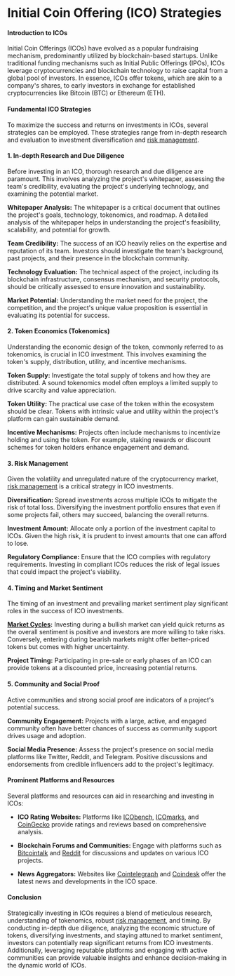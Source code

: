 # Initial Coin Offering (ICO) Strategies

#### Introduction to ICOs
Initial Coin Offerings (ICOs) have evolved as a popular fundraising mechanism, predominantly utilized by blockchain-based startups. Unlike traditional funding mechanisms such as Initial Public Offerings (IPOs), ICOs leverage cryptocurrencies and blockchain technology to raise capital from a global pool of investors. In essence, ICOs offer tokens, which are akin to a company's shares, to early investors in exchange for established cryptocurrencies like Bitcoin (BTC) or Ethereum (ETH).

#### Fundamental ICO Strategies
To maximize the success and returns on investments in ICOs, several strategies can be employed. These strategies range from in-depth research and evaluation to investment diversification and [risk management](../r/risk_management.md).

#### 1. In-depth Research and Due Diligence
Before investing in an ICO, thorough research and due diligence are paramount. This involves analyzing the project's whitepaper, assessing the team's credibility, evaluating the project's underlying technology, and examining the potential market.

**Whitepaper Analysis:** The whitepaper is a critical document that outlines the project's goals, technology, tokenomics, and roadmap. A detailed analysis of the whitepaper helps in understanding the project's feasibility, scalability, and potential for growth.

**Team Credibility:** The success of an ICO heavily relies on the expertise and reputation of its team. Investors should investigate the team's background, past projects, and their presence in the blockchain community.

**Technology Evaluation:** The technical aspect of the project, including its blockchain infrastructure, consensus mechanism, and security protocols, should be critically assessed to ensure innovation and sustainability.

**Market Potential:** Understanding the market need for the project, the competition, and the project's unique value proposition is essential in evaluating its potential for success.

#### 2. Token Economics (Tokenomics)
Understanding the economic design of the token, commonly referred to as tokenomics, is crucial in ICO investment. This involves examining the token's supply, distribution, utility, and incentive mechanisms.

**Token Supply:** Investigate the total supply of tokens and how they are distributed. A sound tokenomics model often employs a limited supply to drive scarcity and value appreciation.

**Token Utility:** The practical use case of the token within the ecosystem should be clear. Tokens with intrinsic value and utility within the project's platform can gain sustainable demand.

**Incentive Mechanisms:** Projects often include mechanisms to incentivize holding and using the token. For example, staking rewards or discount schemes for token holders enhance engagement and demand.

#### 3. Risk Management
Given the volatility and unregulated nature of the cryptocurrency market, [risk management](../r/risk_management.md) is a critical strategy in ICO investments.

**Diversification:** Spread investments across multiple ICOs to mitigate the risk of total loss. Diversifying the investment portfolio ensures that even if some projects fail, others may succeed, balancing the overall returns.

**Investment Amount:** Allocate only a portion of the investment capital to ICOs. Given the high risk, it is prudent to invest amounts that one can afford to lose.

**Regulatory Compliance:** Ensure that the ICO complies with regulatory requirements. Investing in compliant ICOs reduces the risk of legal issues that could impact the project's viability.

#### 4. Timing and Market Sentiment
The timing of an investment and prevailing market sentiment play significant roles in the success of ICO investments.

**[Market Cycles](../m/market_cycles.md):** Investing during a bullish market can yield quick returns as the overall sentiment is positive and investors are more willing to take risks. Conversely, entering during bearish markets might offer better-priced tokens but comes with higher uncertainty.

**Project Timing:** Participating in pre-sale or early phases of an ICO can provide tokens at a discounted price, increasing potential returns.

#### 5. Community and Social Proof
Active communities and strong social proof are indicators of a project's potential success.

**Community Engagement:** Projects with a large, active, and engaged community often have better chances of success as community support drives usage and adoption.

**Social Media Presence:** Assess the project's presence on social media platforms like Twitter, Reddit, and Telegram. Positive discussions and endorsements from credible influencers add to the project's legitimacy.

#### Prominent Platforms and Resources
Several platforms and resources can aid in researching and investing in ICOs:

- **ICO Rating Websites:** Platforms like [ICObench](https://icobench.com/), [ICOmarks](https://www.icomarks.com/), and [CoinGecko](https://www.coingecko.com/en/ico) provide ratings and reviews based on comprehensive analysis.
  
- **Blockchain Forums and Communities:** Engage with platforms such as [Bitcointalk](https://bitcointalk.org/) and [Reddit](https://www.reddit.com/r/icocrypto/) for discussions and updates on various ICO projects.

- **News Aggregators:** Websites like [Cointelegraph](https://cointelegraph.com/tags/ico) and [Coindesk](https://www.coindesk.com/category/ico) offer the latest news and developments in the ICO space.

#### Conclusion
Strategically investing in ICOs requires a blend of meticulous research, understanding of tokenomics, robust [risk management](../r/risk_management.md), and timing. By conducting in-depth due diligence, analyzing the economic structure of tokens, diversifying investments, and staying attuned to market sentiment, investors can potentially reap significant returns from ICO investments. Additionally, leveraging reputable platforms and engaging with active communities can provide valuable insights and enhance decision-making in the dynamic world of ICOs.

